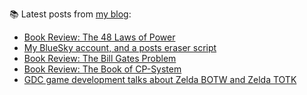 
📚 Latest posts from <a href="https://blog.kartones.net/">my blog</a>:

<!--START_SECTION:blogposts-->
* [Book Review: The 48 Laws of Power](https:&#x2F;&#x2F;blog.kartones.net&#x2F;post&#x2F;book-review-the-48-laws-of-power&#x2F;)
* [My BlueSky account, and a posts eraser script](https:&#x2F;&#x2F;blog.kartones.net&#x2F;post&#x2F;my-bluesky-account-and-a-posts-eraser-script&#x2F;)
* [Book Review: The Bill Gates Problem](https:&#x2F;&#x2F;blog.kartones.net&#x2F;post&#x2F;book-review-the-bill-gates-problem&#x2F;)
* [Book Review: The Book of CP-System](https:&#x2F;&#x2F;blog.kartones.net&#x2F;post&#x2F;book-review-the-book-of-cp-system&#x2F;)
* [GDC game development talks about Zelda BOTW and Zelda TOTK](https:&#x2F;&#x2F;blog.kartones.net&#x2F;post&#x2F;gdc-game-dev-talks-about-zelda-botw-and-zelda-totk&#x2F;)
<!--END_SECTION:blogposts-->

